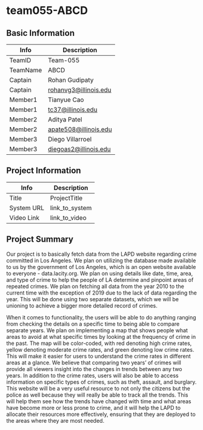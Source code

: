 # team055-ABCD

## Basic Information

|   Info      |        Description     |
| ----------- | ---------------------- |
| TeamID      |        Team-055        |
| TeamName    |         ABCD           |
| Captain     |       Rohan Gudipaty   |
| Captain     |  rohanvg3@illinois.edu |
| Member1     |       Tianyue Cao      |
| Member1     |    tc37@illinois.edu   |
| Member2     |       Aditya Patel     |
| Member2     |  apate508@illinois.edu |
| Member3     |     Diego Villarroel   |
| Member3     |  diegoas2@illinois.edu |

## Project Information

|   Info      |        Description     |
| ----------- | ---------------------- |
|  Title      |       ProjectTitle     |
| System URL  |      link_to_system    |
| Video Link  |      link_to_video     |

## Project Summary

 Our project is to basically fetch data from the LAPD website regarding crime committed in Los Angeles. We plan on utilizing the database made available to us by the government of Los Angeles, which is an open website available to everyone - data.lacity.org. We plan on using details like date, time, area, and type of crime to help the people of LA determine and pinpoint areas of repeated crimes. We plan on fetching all data from the year 2010 to the current time with the exception of 2019 due to the lack of data regarding the year. This will be done using two separate datasets, which we will be unioning to achieve a bigger more detailed record of crimes. 

When it comes to functionality, the users will be able to do anything ranging from checking the details on a specific time to being able to compare separate years. We plan on implementing a map that shows people what areas to avoid at what specific times by looking at the frequency of crime in the past. The map will be color-coded, with red denoting high crime rates, yellow denoting moderate crime rates, and green denoting low crime rates. This will make it easier for users to understand the crime rates in different areas at a glance. We believe that comparing two years’ of crimes will provide all viewers insight into the changes in trends between any two years. In addition to the crime rates, users will also be able to access information on specific types of crimes, such as theft, assault, and burglary. This website will be a very useful resource to not only the citizens but the police as well because they will really be able to track all the trends. This will help them see how the trends have changed with time and what areas have become more or less prone to crime, and it will help the LAPD to allocate their resources more effectively, ensuring that they are deployed to the areas where they are most needed.


